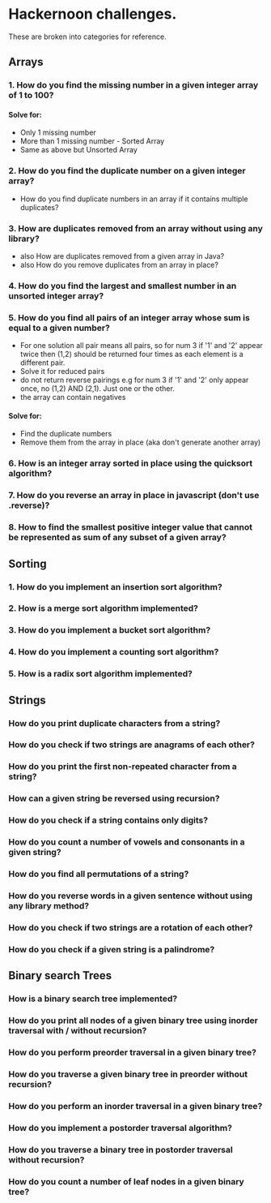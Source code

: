 # Hackernoon challenges.

These are broken into categories for reference.

## Arrays

### 1. How do you find the missing number in a given integer array of 1 to 100?

#### Solve for:

 * Only 1 missing number
 * More than 1 missing number - Sorted Array
 * Same as above but Unsorted Array  


### 2. How do you find the duplicate number on a given integer array?

 * How do you find duplicate numbers in an array if it contains multiple duplicates?

### 3. How are duplicates removed from an array without using any library?

 * also How are duplicates removed from a given array in Java?
 * also How do you remove duplicates from an array in place?

### 4. How do you find the largest and smallest number in an unsorted integer array?

### 5. How do you find all pairs of an integer array whose sum is equal to a given number?

 * For one solution all pair means all pairs, so for num 3 if '1' and '2' appear twice then (1,2) should be returned four times as each element is a different pair.
 * Solve it for reduced pairs
 * do not return reverse pairings e.g for num 3 if '1' and '2' only appear once, no (1,2) AND (2,1). Just one or the other.
 * the array can contain negatives

#### Solve for:

 * Find the duplicate numbers
 * Remove them from the array in place (aka don't generate another array)


### 6. How is an integer array sorted in place using the quicksort algorithm? 

### 7. How do you reverse an array in place in javascript (don't use .reverse)?

### 8.  How to find the smallest positive integer value that cannot be represented as sum of any subset of a given array?

## Sorting


### 1. How do you implement an insertion sort algorithm?

### 2. How is a merge sort algorithm implemented?

### 3. How do you implement a bucket sort algorithm?

### 4. How do you implement a counting sort algorithm?

### 5. How is a radix sort algorithm implemented?


## Strings

### How do you print duplicate characters from a string?

### How do you check if two strings are anagrams of each other?

### How do you print the first non-repeated character from a string?

### How can a given string be reversed using recursion?

### How do you check if a string contains only digits?

### How do you count a number of vowels and consonants in a given string?

### How do you find all permutations of a string?

### How do you reverse words in a given sentence without using any library method?

### How do you check if two strings are a rotation of each other?

### How do you check if a given string is a palindrome?


## Binary search Trees

### How is a binary search tree implemented?

### How do you print all nodes of a given binary tree using inorder traversal with / without recursion?

### How do you perform preorder traversal in a given binary tree?

### How do you traverse a given binary tree in preorder without recursion?

### How do you perform an inorder traversal in a given binary tree?


### How do you implement a postorder traversal algorithm?

### How do you traverse a binary tree in postorder traversal without recursion?

### How do you count a number of leaf nodes in a given binary tree?
